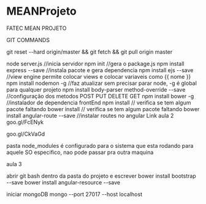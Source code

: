 # MEANProjeto
FATEC MEAN PROJETO

GIT COMMANDS

git reset --hard origin/master && git fetch && git pull origin master

node server.js //inicia servidor
npm init //gera o package.js
npm install express --save //instala pacote e gera dependencia
npm install ejs --save //view engine permite colocar views e colocar variaveis como {{ nome }}
npm install nodemon -g //faz atualizar sem precisar parar node, -g é global para qualquer projeto
npm install  body-parser method-override --save //configuração dos metodos POST PUT DELETE GET
npm install bower -g //instalador de dependencia frontEnd
npm install // verifica se tem algum pacote faltando
bower install // verifica se tem algum pacote faltando
bower install angular-route --save //instalar routes no angular
Link aula 2
goo.gl/FcENyk

goo.gl/CkVaGd

pasta node_modules é configurado para o sistema que esta rodando para aquele SO especifico, nao pode passar pra outra maquina

aula 3

abrir git bash dentro da pasta do projeto e escrever
bower install bootstrap --save
bower install angular-resource --save

iniciar mongoDB
mongo --port 27017 --host localhost